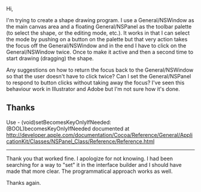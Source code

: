 

Hi,

I'm trying to create a shape drawing program. I use a General/NSWindow as the main canvas area and a floating General/NSPanel as the toolbar palette (to select the shape, or the editing mode, etc.). It works in that I can select the mode by pushing on a button on the palette but that very action takes the focus off the General/NSWindow and in the end I have to click on the General/NSWindow twice. Once to make it active and then a second time to start drawing (dragging) the shape.

Any suggestions on how to return the focus back to the General/NSWindow so that the user doesn't have to click twice? Can I set the General/NSPanel to respond to button clicks without taking away the focus?  I've seen this behaviour work in Illustrator and Adobe but I'm not sure how it's done.

Thanks
----
Use - (void)setBecomesKeyOnlyIfNeeded:(BOOL)becomesKeyOnlyIfNeeded
documented at <http://developer.apple.com/documentation/Cocoa/Reference/General/ApplicationKit/Classes/NSPanel_Class/Reference/Reference.html>

----
Thank you that worked fine. I apologize for not knowing. I had been searching for a way to "set" it in the interface builder and I should have made that more clear. The programmatical approach works as well.

Thanks again.
